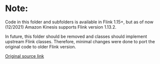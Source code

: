 # Note:
Code in this folder and subfolders is available in Flink 1.15+, but as of now (12/2021) Amazon Kinesis supports Flink version 1.13.2.

In future, this folder should be removed and classes should implement upstream Flink classes. Therefore, minimal changes were done to port the original code to older Flink version.

[Original source link](https://github.com/apache/flink/tree/master/flink-connectors/flink-connector-base/src/main/java/org/apache/flink/connector/base/sink)